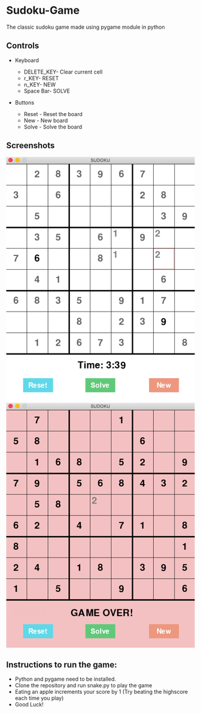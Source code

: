 # Sudoku-Game

The classic sudoku game made using pygame module in python

## Controls
* Keyboard
  * DELETE_KEY- Clear current cell
  * r_KEY- RESET
  * n_KEY- NEW
  * Space Bar- SOLVE

* Buttons
  * Reset - Reset the board
  * New - New board
  * Solve - Solve the board

## Screenshots

![Game_Play](/images/gameplay.png)      ![Game_Over](/images/gameover.png)

## Instructions to run the game:
- Python and pygame need to be installed.
- Clone the repository and run snake.py to play the game
- Eating an apple increments your score by 1 (Try beating the highscore each time you play)
- Good Luck!
